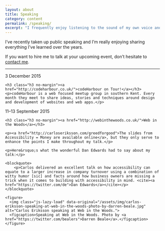 ```yaml
---
layout: about
title: Speaking
category: content
permalink: /speaking/
excerpt: "I frequently enjoy listening to the sound of my own voice and apparently, so do other people. Fancy that."
---
```

I&rsquo;ve recently taken up public speaking and I&rsquo;m really enjoying sharing everything I&rsquo;ve learned over the years.

If you want to hire me to talk at your upcoming event, don&rsquo;t hesitate to <a href="https://twitter.com/fiinixdesign">contact me</a>.

<hr>


<div class="summary">
	<time datetime="2015-12-03 19:00:00 GMT" class="timestamp timestamp--listing">3 December 2015</time>

	<h3 class="h3 no-margin"><a href="http://codeharbour.co.uk/">codeHarbour on Tour!</a></h3>
	<p>codeHarbour is a web focused meetup group in southern Kent. Every month they meet to share ideas, stories and techniques around design and development of websites and web apps.</p>
</div>



<div class="summary">
	<time datetime="2015-09-11/2015-09-13" class="timestamp timestamp--listing">11&ndash;13 September 2015</time>

	<h3 class="h3 no-margin"><a href="http://webinthewoods.co.uk/">Web in the Woods</a></h3>

	<p><a href="http://carloseriksson.com/greedforgood">The slides from Accessibility = Money are available online</a>, but they only serve to enhance the points I make throughout my talk.</p>

	<p>Here&rsquo;s what the wonderful Dan Edwards had to say about my talk:</p>

	<blockquote>
		<p>Carlos delivered an excellent talk on how accessibility can equate to a larger increase in company turnover using a combination of witty humor [sic] and facts around how business owners are missing a trick when it comes to building with accessibility in mind. <cite><a href="https://twitter.com/de">Dan Edwards</a></cite></p>
	</blockquote>

	<figure>
	  <img class="js-lazy-load" data-original="/assets/img/carlos-eriksson-speaking-at-web-in-the-woods-photo-by-darren-beale.jpg" alt="Carlos Eriksson speaking at Web in the Woods.">
	  <figcaption>Speaking at Web in the Woods. Photo by <a href="https://twitter.com/bealers">Darren Beale</a>.</figcaption>
	</figure>
</div>

[codeharbour]: http://codeharbour.co.uk/
[webinthewoods]: http://webinthewoods.co.uk/
[slides]: http://carloseriksson.com/greedforgood
[dan]: https://twitter.com/de